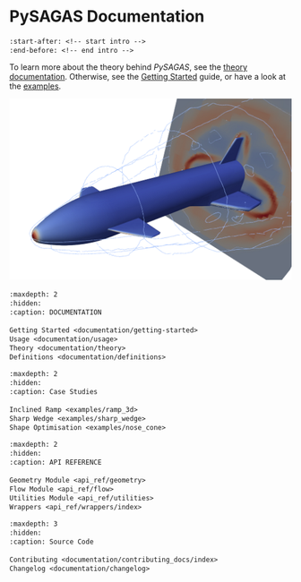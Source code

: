 # **PySAGAS** Documentation


```{include} ../../README.md
:start-after: <!-- start intro -->
:end-before: <!-- end intro -->
```

To learn more about the theory behind *PySAGAS*, see the 
[theory documentation](theory-docs). Otherwise, see the 
[Getting Started](documentation/getting-started) guide, 
or have a look at the [examples](examples/ramp_3d.md).

![ReFEX CFD](_static/refex-sim.png)


```{toctree}
:maxdepth: 2
:hidden:
:caption: DOCUMENTATION

Getting Started <documentation/getting-started>
Usage <documentation/usage>
Theory <documentation/theory>
Definitions <documentation/definitions>
```


```{toctree}
:maxdepth: 2
:hidden:
:caption: Case Studies

Inclined Ramp <examples/ramp_3d>
Sharp Wedge <examples/sharp_wedge>
Shape Optimisation <examples/nose_cone>
```


```{toctree}
:maxdepth: 2
:hidden:
:caption: API REFERENCE

Geometry Module <api_ref/geometry>
Flow Module <api_ref/flow>
Utilities Module <api_ref/utilities>
Wrappers <api_ref/wrappers/index>
```


```{toctree}
:maxdepth: 3
:hidden:
:caption: Source Code

Contributing <documentation/contributing_docs/index>
Changelog <documentation/changelog>
```
